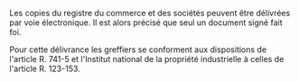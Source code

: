 Les copies du registre du commerce et des sociétés peuvent être délivrées par voie électronique. Il est alors précisé que seul un document signé fait foi.

Pour cette délivrance les greffiers se conforment aux dispositions de l'article R. 741-5 et l'Institut national de la propriété industrielle à celles de l'article R. 123-153.

